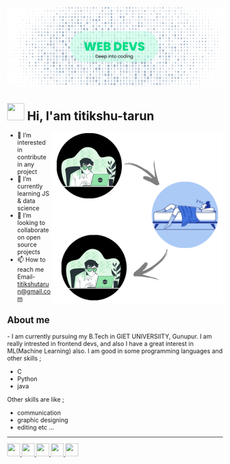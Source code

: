 <img align="center" src="https://github.com/tarun-titikshu/img/blob/main/git_banner.jpg" >

<span><h1><span><img height="40px" width="40px" src="https://media4.giphy.com/media/3ohhwMDyS6rv3sB8yI/giphy.gif?cid=6c09b952th10lccy4vdjte0l768y1pvts3ndqc8posvd4x9h&rid=giphy.gif&ct=s"></span> Hi, I'am titikshu-tarun</h1></span>

<span>
  <img height="400px" width="400px" align="right" src="https://github.com/tarun-titikshu/img/blob/main/side-git.png"> 
  
- 👀 I’m interested in contribute in any project <br>
- 🌱 I’m currently learning JS & data science <br>
- 💞️ I’m looking to collaborate on open source projects <br>
- 📫 How to reach me Email- titikshutarun@gmail.com <br>
<h2>About me</h2>
- I am currently pursuing my B.Tech in GIET UNIVERSIITY, Gunupur.
  I am really intrested in frontend devs, and also I have a great
  interest in ML(Machine Learning) also.
  I am good in some programming languages and other skills ; <br>
  
- C
- Python <br>
- java <br>
  
Other skills are like ; <br>
  
- communication <br>
- graphic designing <br>
- editing etc ... <br>
  
</span>
<hr>
<span><a href="#"><img height="30px" width="30px"src="https://cdn-icons-png.flaticon.com/128/179/179330.png"></span>
<span><a href="mailto:titikshutarun@gmail.com"><img height="30px" width="30px"src="https://cdn-icons.flaticon.com/png/128/720/premium/720277.png?token=exp=1647895983~hmac=35f0cefed5bc5a1535416e3b4473a8a4"></span>
<span><a href="#"><img height="30px" width="30px"src="https://cdn-icons.flaticon.com/png/128/4138/premium/4138124.png?token=exp=1647895394~hmac=1967c8cd762304cb36583f0386a66573"></span>
<span><a href="#"><img height="30px" width="30px"src="https://cdn-icons.flaticon.com/png/128/4494/premium/4494475.png?token=exp=1647895394~hmac=486d120b899c7e519708ef2b622d89ba"></span>
  <span><a href="#"><img height="30px" width="30px"src="https://cdn-icons.flaticon.com/png/128/3670/premium/3670151.png?token=exp=1647895790~hmac=bbcbfb3cbb348c694a3b52de2d6ed5fd"></span>

<!---
- 👋 Hi, I’m @tarun-titikshu

-    Alternate Email- tarundzy@gmail.com   
-    Contact.number- 8260709227

tarun-titikshu/tarun-titikshu is a ✨ special ✨ repository because its `README.md` (this file) appears on your GitHub profile.
You can click the Preview link to take a look at your changes.
--->
